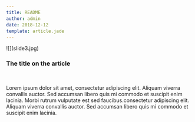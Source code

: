 ```yaml
---
title: README
author: admin
date: 2018-12-12
template: article.jade
---
```



<div class="col-12 article-col">![](slide3.jpg)</div>

<div class="col-12 article-col article-descr">

<div class="entry-content t-center">
<h3 class='article-heading'>
The title on the article  
</h3>
<br>
<p>Lorem ipsum dolor sit amet, consectetur adipiscing elit. Aliquam viverra convallis auctor. Sed accumsan libero quis mi commodo et suscipit enim lacinia. Morbi rutrum vulputate est sed faucibus.consectetur adipiscing elit. Aliquam viverra convallis auctor. Sed accumsan libero quis mi commodo et suscipit enim lacinia.</p>
<span class="more"></span>
</div>

</div>

